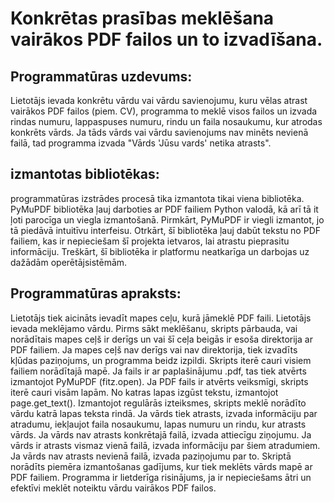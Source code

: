 # Konkrētas prasības meklēšana vairākos PDF failos un to izvadīšana.
## Programmatūras uzdevums:
Lietotājs ievada konkrētu vārdu vai vārdu savienojumu, kuru vēlas atrast vairākos PDF failos (piem. CV), programma to meklē visos failos un izvada rindas numuru, lappaspuses numuru, rindu un faila nosaukumu, kur atrodas konkrēts vārds. Ja tāds vārds vai vārdu savienojums nav minēts nevienā failā, tad programma izvada "Vārds 'Jūsu vards' netika atrasts".
## izmantotas bibliotēkas:
programmatūras izstrādes procesā tika izmantota tikai viena bibliotēka. PyMuPDF bibliotēka ļauj darboties ar PDF failiem Python valodā, kā arī tā it ļoti parocīga un viegla izmantošanā. Pirmkārt, PyMuPDF ir viegli izmantot, jo tā piedāvā intuitīvu interfeisu. Otrkārt, šī bibliotēka ļauj dabūt tekstu no PDF failiem, kas ir nepieciešam šī projekta ietvaros, lai atrastu pieprasitu informāciju. Treškārt, šī bibliotēka ir platformu neatkarīga un darbojas uz dažādām operētājsistēmām.
## Programmatūras apraksts:
Lietotājs tiek aicināts ievadīt mapes ceļu, kurā jāmeklē PDF faili.
Lietotājs ievada meklējamo vārdu.
Pirms sākt meklēšanu, skripts pārbauda, vai norādītais mapes ceļš ir derīgs un vai šī ceļa beigās ir esoša direktorija ar PDF failiem.
Ja mapes ceļš nav derīgs vai nav direktorija, tiek izvadīts kļūdas paziņojums, un programma beidz izpildi.
Skripts iterē cauri visiem failiem norādītajā mapē.
Ja fails ir ar paplašinājumu .pdf, tas tiek atvērts izmantojot PyMuPDF (fitz.open).
Ja PDF fails ir atvērts veiksmīgi, skripts iterē cauri visām lapām.
No katras lapas izgūst tekstu, izmantojot page.get_text().
Izmantojot regulārās izteiksmes, skripts meklē norādīto vārdu katrā lapas teksta rindā.
Ja vārds tiek atrasts, izvada informāciju par atradumu, iekļaujot faila nosaukumu, lapas numuru un rindu, kur atrasts vārds.
Ja vārds nav atrasts konkrētajā failā, izvada attiecīgu ziņojumu.
Ja vārds ir atrasts vismaz vienā failā, izvada informāciju par šiem atradumiem.
Ja vārds nav atrasts nevienā failā, izvada paziņojumu par to.
Skriptā norādīts piemēra izmantošanas gadījums, kur tiek meklēts vārds mapē ar PDF failiem.
Programma ir lietderīga risinājums, ja ir nepieciešams ātri un efektīvi meklēt noteiktu vārdu vairākos PDF failos.
